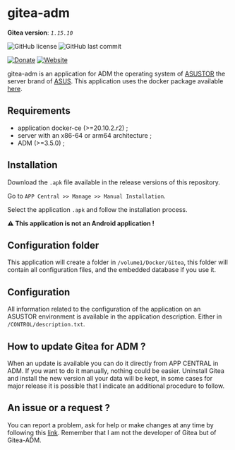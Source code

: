 # gitea-adm

__Gitea version__: _`1.15.10`_

![GitHub license](https://img.shields.io/badge/license-GPL--3.0-%23fe7d37) ![GitHub last commit](https://img.shields.io/github/last-commit/EndMove/gitea-adm)

[![Donate][link-icon-coffee]][link-paypal-me] [![Website][link-icon-website]][link-website]

[link-icon-coffee]: https://img.shields.io/badge/%E2%98%95-Buy%20me%20a%20cup%20of%20coffee-991481.svg
[link-paypal-me]: https://www.paypal.me/EndMove/2.5eur
[link-icon-website]: https://img.shields.io/badge/%F0%9F%92%BB-My%20Web%20Site-0078D4.svg
[link-website]: https://www.endmove.eu/

gitea-adm is an application for ADM the operating system of [ASUSTOR](https://www.asustor.com/) the server brand of [ASUS](https://www.asus.com/).
This application uses the docker package available [here](https://github.com/go-gitea/gitea).

## Requirements

- application docker-ce (>=20.10.2.r2) ;
- server with an x86-64 or arm64 architecture ;
- ADM (>=3.5.0) ;

## Installation

Download the `.apk` file available in the release versions
of this repository.

Go to `APP Central >> Manage >> Manual Installation`.

Select the application `.apk` and follow the installation process.

__:warning: This application is not an Android application !__

## Configuration folder

This application will create a folder in `/volume1/Docker/Gitea`, this folder will contain all configuration files, and the embedded database if you use it.

## Configuration

All information related to the configuration of the application on an ASUSTOR environment is available in the application description. Either in `/CONTROL/description.txt`.

## How to update Gitea for ADM ?

When an update is available you can do it directly from APP CENTRAL in ADM. If you want to do it manually, nothing could be easier. Uninstall Gitea and install the new version all your data will be kept, in some cases for major release it is possible that I indicate an additional procedure to follow.

## An issue or a request ?

You can report a problem, ask for help or make changes at any time by following this [link](https://github.com/EndMove/gitea-adm/issues/new). Remember that I am not the developer of Gitea but of Gitea-ADM.
